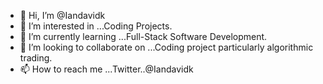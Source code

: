 - 👋 Hi, I’m @Iandavidk
- 👀 I’m interested in ...Coding Projects.
- 🌱 I’m currently learning ...Full-Stack Software Development.
- 💞️ I’m looking to collaborate on ...Coding project particularly algorithmic trading.
- 📫 How to reach me ...Twitter..@Iandavidk

<!---
Iandavidk/Iandavidk is a ✨ special ✨ repository because its `README.md` (this file) appears on your GitHub profile.
You can click the Preview link to take a look at your changes.
--->
